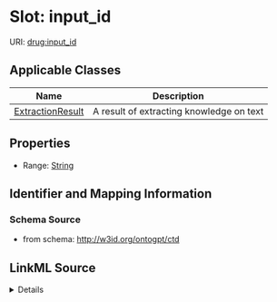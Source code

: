 # Slot: input_id

URI: [drug:input_id](http://w3id.org/ontogpt/drug/input_id)



<!-- no inheritance hierarchy -->




## Applicable Classes

| Name | Description |
| --- | --- |
[ExtractionResult](ExtractionResult.md) | A result of extracting knowledge on text






## Properties

* Range: [String](String.md)







## Identifier and Mapping Information







### Schema Source


* from schema: http://w3id.org/ontogpt/ctd




## LinkML Source

<details>
```yaml
name: input_id
from_schema: http://w3id.org/ontogpt/ctd
rank: 1000
alias: input_id
owner: ExtractionResult
domain_of:
- ExtractionResult
range: string

```
</details>